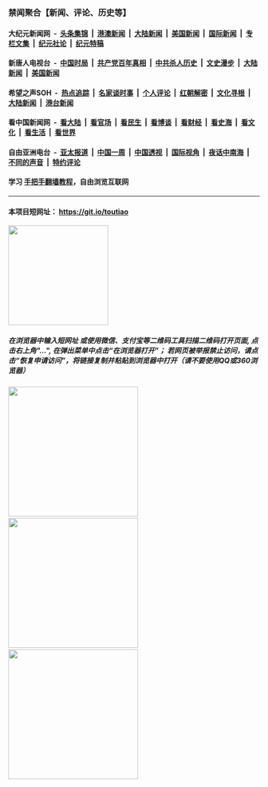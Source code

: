 ### 禁闻聚合【新闻、评论、历史等】

#### 大纪元新闻网 &nbsp;-&nbsp; [头条集锦](indexes/E头条集锦.md?t=02090433) &nbsp;|&nbsp; [港澳新闻](indexes/E港澳新闻.md?t=02090433)  &nbsp;|&nbsp; [大陆新闻](indexes/E大陆新闻.md?t=02090433) &nbsp;|&nbsp; [美国新闻](indexes/E美国新闻.md?t=02090433) &nbsp;|&nbsp; [国际新闻](indexes/E国际新闻.md?t=02090433) &nbsp;|&nbsp; [专栏文集](indexes/E专栏文集.md?t=02090433) &nbsp;|&nbsp; [纪元社论](indexes/E纪元社论.md?t=02090433) &nbsp;|&nbsp; [纪元特稿](indexes/E纪元特稿.md?t=02090433) 

#### 新唐人电视台 &nbsp;-&nbsp; [中国时局](indexes/N中国时局.md?t=02090433) &nbsp;|&nbsp; [共产党百年真相](indexes/N共产党百年真相.md?t=02090433) &nbsp;|&nbsp; [中共杀人历史](indexes/N中共杀人历史.md?t=02090433) &nbsp;|&nbsp; [文史漫步](indexes/N文史漫步.md?t=02090433) &nbsp;|&nbsp; [大陆新闻](indexes/N大陆新闻.md?t=02090433) &nbsp;|&nbsp; [美国新闻](indexes/N美国新闻.md?t=02090433)

#### 希望之声SOH &nbsp;-&nbsp; [热点追踪](indexes/H热点追踪.md?t=02090433) &nbsp;|&nbsp; [名家谈时事](indexes/H名家谈时事.md?t=02090433) &nbsp;|&nbsp; [个人评论](indexes/H个人评论.md?t=02090433)  &nbsp;|&nbsp; [红朝解密](indexes/H红朝解密.md?t=02090433) &nbsp;|&nbsp; [文化寻根](indexes/H文化寻根.md?t=02090433) &nbsp;|&nbsp; [大陆新闻](indexes/H大陆新闻.md?t=02090433) &nbsp;|&nbsp; [港台新闻](indexes/H港台新闻.md?t=02090433)

#### 看中国新闻网 &nbsp;-&nbsp; [看大陆](indexes/S看大陆.md?t=02090433) &nbsp;|&nbsp; [看官场](indexes/S看官场.md?t=02090433) &nbsp;|&nbsp; [看民生](indexes/S看民生.md?t=02090433)  &nbsp;|&nbsp; [看博谈](indexes/S看博谈.md?t=02090433) &nbsp;|&nbsp; [看财经](indexes/S看财经.md?t=02090433) &nbsp;|&nbsp; [看史海](indexes/S看史海.md?t=02090433) &nbsp;|&nbsp; [看文化](indexes/S看文化.md?t=02090433) &nbsp;|&nbsp; [看生活](indexes/S看生活.md?t=02090433) &nbsp;|&nbsp; [看世界](indexes/S看世界.md?t=02090433)

#### 自由亚洲电台 &nbsp;-&nbsp; [亚太报道](indexes/R亚太报道.md?t=02090433) &nbsp;|&nbsp; [中国一周](indexes/R中国一周.md?t=02090433) &nbsp;|&nbsp; [中国透视](indexes/R中国透视.md?t=02090433)  &nbsp;|&nbsp; [国际视角](indexes/R国际视角.md?t=02090433) &nbsp;|&nbsp; [夜话中南海](indexes/R夜话中南海.md?t=02090433) &nbsp;|&nbsp; [不同的声音](indexes/R不同的声音.md?t=02090433) &nbsp;|&nbsp; [特约评论](indexes/R特约评论.md?t=02090433)

#### 学习 [手把手翻墙教程](https://github.com/gfw-breaker/guides/wiki)，自由浏览互联网

----

#### 本项目短网址： https://git.io/toutiao
<img src="https://raw.githubusercontent.com/gfw-breaker/banned-news/master/scripts/img/qr.png" width="200px"/>  

##### 在浏览器中输入短网址 或使用微信、支付宝等二维码工具扫描二维码打开页面, 点击右上角"...", 在弹出菜单中点击“在浏览器打开”； 若网页被举报禁止访问，请点击“恢复申请访问”，将链接复制并粘贴到浏览器中打开（请不要使用QQ或360浏览器）

<img src="https://raw.githubusercontent.com/gfw-breaker/banned-news/master/scripts/img/1.png" width="260px"/> &nbsp; <img src="https://raw.githubusercontent.com/gfw-breaker/banned-news/master/scripts/img/2.png" width="260px"/> &nbsp; <img src="https://raw.githubusercontent.com/gfw-breaker/banned-news/master/scripts/img/3.png" width="260px"/>
